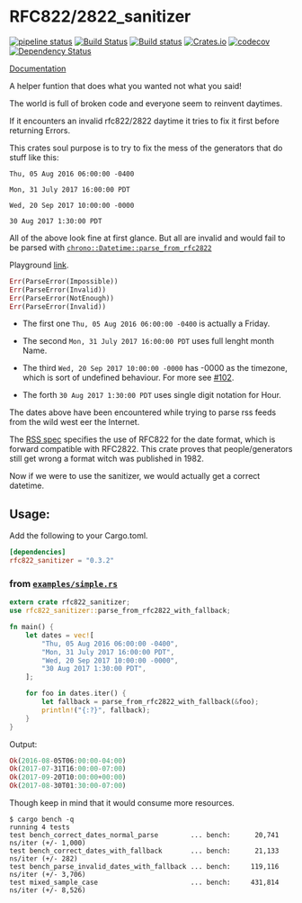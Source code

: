# RFC822/2822_sanitizer
[![pipeline status](https://gitlab.com/alatiera/rfc822_sanitizer/badges/master/pipeline.svg)](https://gitlab.com/alatiera/rfc822_sanitizer/commits/master)
[![Build Status](https://travis-ci.org/alatiera/rfc822_sanitizer.svg?branch=master)](https://travis-ci.org/alatiera/rfc822_sanitizer)
[![Build status](https://ci.appveyor.com/api/projects/status/1xywfcpygqxlr2ng?svg=true)](https://ci.appveyor.com/project/alatiera/rfc822-sanitizer)
[![Crates.io](https://img.shields.io/crates/v/rfc822_sanitizer.svg)](https://crates.io/crates/rfc822_sanitizer)
[![codecov](https://codecov.io/gh/alatiera/rfc822_sanitizer/branch/master/graph/badge.svg)](https://codecov.io/gh/alatiera/rfc822_sanitizer)
[![Dependency Status](https://dependencyci.com/github/alatiera/rfc822_sanitizer/badge)](https://dependencyci.com/github/alatiera/rfc822_sanitizer)

[Documentation](https://docs.rs/rfc822_sanitizer/)

A helper funtion that does what you wanted not what you said!

The world is full of broken code and everyone seem to reinvent daytimes.

If it encounters an invalid rfc822/2822 daytime it tries to fix it first before returning Errors. 

This crates soul purpose is to try to fix the mess of the generators that do stuff like this:

`Thu, 05 Aug 2016 06:00:00 -0400`

`Mon, 31 July 2017 16:00:00 PDT`

`Wed, 20 Sep 2017 10:00:00 -0000`

`30 Aug 2017 1:30:00 PDT`

All of the above look fine at first glance. But all are invalid and would fail to be parsed with [`chrono::Datetime::parse_from_rfc2822`](https://docs.rs/chrono/0.4.0/chrono/struct.DateTime.html#method.parse_from_rfc2822)

Playground [link](https://play.rust-lang.org/?gist=52016537b3af751812d172d0c29ea399&version=stable).

```rust
Err(ParseError(Impossible))
Err(ParseError(Invalid))
Err(ParseError(NotEnough))
Err(ParseError(Invalid))
```

* The first one `Thu, 05 Aug 2016 06:00:00 -0400` is actually a Friday.

* The second `Mon, 31 July 2017 16:00:00 PDT` uses full lenght month Name.

* The third `Wed, 20 Sep 2017 10:00:00 -0000` has -0000 as the timezone, which is sort of undefined behaviour. For more see [#102](https://github.com/chronotope/chrono/issues/102).

* The forth `30 Aug 2017 1:30:00 PDT` uses single digit notation for Hour.

The dates above have been encountered while trying to parse rss feeds from the wild west eer the Internet.

The [RSS spec](http://www.rssboard.org/rss-specification#optionalChannelElements) specifies the use of RFC822 for the date format, which is forward compatible with RFC2822. This crate proves that people/generators still get wrong a format witch was published in 1982.

Now if we were to use the sanitizer, we would actually get a correct datetime.

## Usage:

Add the following to your Cargo.toml.
```toml
[dependencies]
rfc822_sanitizer = "0.3.2"
```

### from [`examples/simple.rs`](examples/simple.rs)

```rust
extern crate rfc822_sanitizer;
use rfc822_sanitizer::parse_from_rfc2822_with_fallback;

fn main() {
    let dates = vec![
        "Thu, 05 Aug 2016 06:00:00 -0400",
        "Mon, 31 July 2017 16:00:00 PDT",
        "Wed, 20 Sep 2017 10:00:00 -0000",
        "30 Aug 2017 1:30:00 PDT",
    ];

    for foo in dates.iter() {
        let fallback = parse_from_rfc2822_with_fallback(&foo);
        println!("{:?}", fallback);
    }
}
```

Output:
```rust
Ok(2016-08-05T06:00:00-04:00)
Ok(2017-07-31T16:00:00-07:00)
Ok(2017-09-20T10:00:00+00:00)
Ok(2017-08-30T01:30:00-07:00)
```

Though keep in mind that it would consume more resources.

```shell
$ cargo bench -q
running 4 tests
test bench_correct_dates_normal_parse        ... bench:      20,741 ns/iter (+/- 1,000)
test bench_correct_dates_with_fallback       ... bench:      21,133 ns/iter (+/- 282)
test bench_parse_invalid_dates_with_fallback ... bench:     119,116 ns/iter (+/- 3,706)
test mixed_sample_case                       ... bench:     431,814 ns/iter (+/- 8,526)
```
